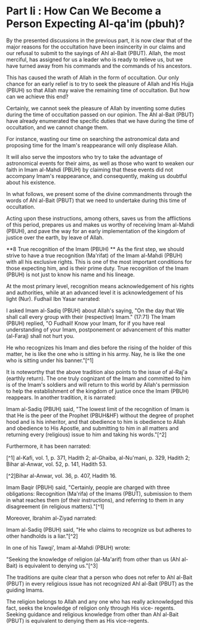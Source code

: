 Part Ii : How Can We Become a Person Expecting Al-qa'im (pbuh)?
===============================================================

By the presented discussions in the previous part, it is now clear that
of the major reasons for the occultation have been insincerity in our
claims and our refusal to submit to the sayings of Ahl al-Bait (PBUT).
Allah, the most merciful, has assigned for us a leader who is ready to
relieve us, but we have turned away from his commands and the commands
of his ancestors.

This has caused the wrath of Allah in the form of occultation. Our only
chance for an early relief is to try to seek the pleasure of Allah and
His Hujja (PBUH) so that Allah may waive the remaining time of
occultation. But how can we achieve this end?

Certainly, we cannot seek the pleasure of Allah by inventing some
duties during the time of occultation passed on our opinion. The Ahl
al-Bait (PBUT) have already enumerated the specific duties that we have
during the time of occultation, and we cannot change them.

For instance, wasting our time on searching the astronomical data and
proposing time for the Imam's reappearance will only displease Allah.

It will also serve the impostors who try to take the advantage of
astronomical events for their aims, as well as those who want to weaken
our faith in Imam al-Mahdi (PBUH) by claiming that these events did not
accompany Imam's reappearance, and consequently, making us doubtful
about his existence.

In what follows, we present some of the divine commandments through the
words of Ahl al-Bait (PBUT) that we need to undertake during this time
of occultation.

Acting upon these instructions, among others, saves us from the
afflictions of this period, prepares us and makes us worthy of receiving
Imam al-Mahdi (PBUH), and pave the way for an early implementation of
the kingdom of justice over the earth, by leave of Allah.


**8 True recognition of the Imam (PBUH)
**
As the first step, we should strive to have a true recognition
(Ma'rifat) of the Imam al-Mahdi (PBUH) with all his exclusive rights.
This is one of the most important conditions for those expecting him,
and is their prime duty. True recognition of the Imam (PBUH) is not just
to know his name and his lineage.

At the most primary level, recognition means acknowledgement of his
rights and authorities, while at an advanced level it is acknowledgement
of his light (Nur). Fudhail Ibn Yasar narrated:

I asked Imam al-Sadiq (PBUH) about Allah's saying, "On the day that We
shall call every group with their (respective) Imam." (17:71) The Imam
(PBUH) replied, "O Fudhail! Know your Imam, for if you have real
understanding of your Imam, postponement or advancement of this matter
(al-Faraj) shall not hurt you.

He who recognizes his Imam and dies before the rising of the holder of
this matter, he is like the one who is sitting in his army. Nay, he is
like the one who is sitting under his banner."[^1]

It is noteworthy that the above tradition also points to the issue of
al-Raj'a (earthly return). The one truly cognizant of the Imam and
committed to him is of the Imam's soldiers and will return to this world
by Allah's permission to help the establishment of the kingdom of
justice once the Imam (PBUH) reappears. In another tradition, it is
narrated:

Imam al-Sadiq (PBUH) said, "The lowest limit of the recognition of Imam
is that He is the peer of the Prophet (PBUH&HF) without the degree of
prophet hood and is his inheritor, and that obedience to him is
obedience to Allah and obedience to His Apostle, and submitting to him
in all matters and returning every (religious) issue to him and taking
his words."[^2]

Furthermore, it has been narrated:

[^1] al-Kafi, vol. 1, p. 371, Hadith 2; al-Ghaiba, al-Nu'mani, p. 329,
Hadith 2; Bihar al-Anwar, vol. 52, p. 141, Hadith 53.

[^2]Bihar al-Anwar, vol. 36, p. 407, Hadith 16.

Imam Baqir (PBUH) said, "Certainly, people are charged with three
obligations: Recognition (Ma'rifa) of the Imams (PBUT), submission to
them in what reaches them (of their instructions), and referring to them
in any disagreement (in religious matters)."[^1]

Moreover, Ibrahim al-Ziyad narrated:

Imam al-Sadiq (PBUH) said, "He who claims to recognize us but adheres
to other handholds is a liar."[^2]

In one of his Tawqi', Imam al-Mahdi (PBUH) wrote:

"Seeking the knowledge of religion (al-Ma'arif) from other than us (Ahl
al-Bait) is equivalent to denying us."[^3]

The traditions are quite clear that a person who does not refer to Ahl
al-Bait (PBUT) in every religious issue has not recognized Ahl al-Bait
(PBUT) as the guiding Imams.

The religion belongs to Allah and any one who has really acknowledged
this fact, seeks the knowledge of religion only through His vice-
regents. Seeking guidance and religious knowledge from other than Ahl
al-Bait (PBUT) is equivalent to denying them as His vice-regents.


